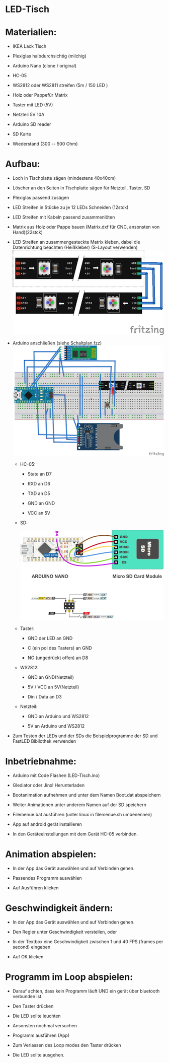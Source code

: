 # LED-Tisch


Materialien:
============

-   IKEA Lack Tisch

-   Plexiglas halbdurchsichtig (milchig)

-   Arduino Nano (clone / original)

-   HC-05

-   WS2812 oder WS2811 streifen (5m / 150 LED )

-   Holz oder Pappefür Matrix

-   Taster mit LED (5V)

-   Netzteil 5V 10A

-   Arduino SD reader

-   SD Karte

-   Wiederstand (300 -- 500 Ohm)


Aufbau:
=======

-   Loch in Tischplatte sägen (mindestens 40x40cm)

-   Löscher an den Seiten in Tischplatte sägen für Netzteil, Taster, SD

-   Plexiglas passend zusägen

-   LED Streifen in Stücke zu je 12 LEDs Schneiden (12stck)

-   LED Streifen mit Kabeln passend zusammenlöten

-   Matrix aus Holz oder Pappe bauen (Matrix.dxf für CNC, ansonsten von
    Hand)(22stck)

-   LED Streifen an zusammengesteckte Matrix kleben, dabei die
    Datenrichtung beachten (Heißkleber) (S-Layout verwenden)
    ![Layout](https://github.com/Schildkroete1/LED-Tisch/blob/master/Bilder/layout.jpg?raw=true "Layout")

-   Arduino anschließen (siehe Schaltplan.fzz)
![Layout](https://github.com/Schildkroete1/LED-Tisch/blob/master/Bilder/Schaltplan_Steckplatine.png?raw=true "Layout")

    -   HC-05:

        -   State an D7

        -   RXD an D6

        -   TXD an D5

        -   GND an GND

        -   VCC an 5V

    -   SD:

        ![Layout](https://github.com/Schildkroete1/LED-Tisch/blob/master/Bilder/SD.png?raw=true "Layout")


    -   Taster:

        -   GND der LED an GND

        -   C (ein pol des Tasters) an GND

        -   NO (ungedrückt offen) an D8

    -   WS2812:

        -   GND an GND(Netzteil)

        -   5V / VCC an 5V(Netzteil)

        -   Din / Data an D3

    -   Netzteil:

        -   GND an Arduino und WS2812

        -   5V an Arduino und WS2812

-   Zum Testen der LEDs und der SDs die Beispielprogramme der SD und
    FastLED Bibilothek verwenden

	
Inbetriebnahme:
===============

-   Arduino mit Code Flashen (LED-Tisch.ino)

-   Glediator oder Jinx! Herunterladen

-   Bootanimation aufnehmen und unter dem Namen Boot.dat abspeichern

-   Weiter Animationen unter anderem Namen auf der SD speichern

-   Filemenue.bat ausführen (unter linux in filemenue.sh umbenennen)

-   App auf android gerät installieren

-   In den Geräteeinstellungen mit dem Gerät HC-05 verbinden.


Animation abspielen:
====================

-   In der App das Gerät auswählen und auf Verbinden gehen.

-   Passendes Programm auswählen

-   Auf Ausführen klicken


Geschwindigkeit ändern:
=======================

-   In der App das Gerät auswählen und auf Verbinden gehen.

<!-- -->

-   Den Regler unter Geschwindigkeit verstellen, oder

-   In der Textbox eine Geschwindigkeit zwischen 1 und 40 FPS (frames
    per second) eingeben

-   Auf OK klicken


Programm im Loop abspielen:
===========================

-   Darauf achten, dass kein Programm läuft UND ein gerät über bluetooth
    verbunden ist.

-   Den Taster drücken

-   Die LED sollte leuchten

-   Ansonsten nochmal versuchen

-   Programm ausführen (App)

-   Zum Verlassen des Loop modes den Taster drücken

-   Die LED sollte ausgehen.

